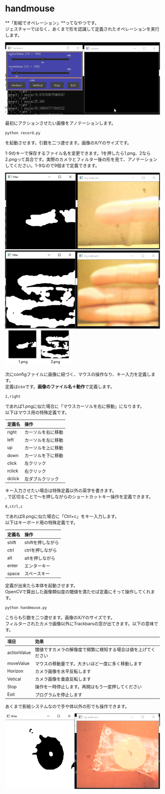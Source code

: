 # handmouse

**「影絵でオペレーション」**ってなやつです。<br>
ジェスチャーではなく、あくまで形を認識して定義されたオペレーションを実行します。

![demo](https://github.com/yasutakatou/handmouse/blob/pic/handmouse.gif)

最初にアクションさせたい画像をアノテーションします。

```
python record.py
```

を起動させます。引数を二つ渡せます。画像のX/Yのサイズです。

1-9のキーで保存するファイル名を変更できます。1を押したら1.png、2なら2.pngって具合です。実際のカメラとフィルター後の形を見て、アノテーションしてください。1-9なので9個まで定義できます。

![1](https://github.com/yasutakatou/handmouse/blob/pic/1.png)
![2](https://github.com/yasutakatou/handmouse/blob/pic/2.png)
![3](https://github.com/yasutakatou/handmouse/blob/pic/3.png)

次にconfigファイルに画像に紐づく、マウスの操作なり、キー入力を定義します。<br>
定義はcsvです。**画像のファイル名＋動作**で定義します。

```
1,right
```

であれば1.pngに似た場合に「マウスカーソルを右に移動」になります。<br>
以下はマウス用の特殊定義です。

|定義名|操作|
|:---|:---|
|right|カーソルを右に移動|
|left|カーソルを左に移動|
|up|カーソルを上に移動|
|down|カーソルを下に移動|
|click|左クリック|
|rclick|右クリック|
|dclick|左ダブルクリック|

キー入力させたい場合は特殊定義以外の英字を書きます。<br>
 , で区切ることで～を押しながらのショートカットキー操作を定義できます。

```
8,ctrl,c
```

であれば8.pngに似た場合に「Ctrl+c」をキー入力します。<br>
以下はキーボード用の特殊定義です。

|定義名|操作|
|:---|:---|
|shift|shiftを押しながら|
|ctrl|ctrlを押しながら|
|alt|altを押しながら|
|enter|エンターキー|
|space|スペースキー|

定義が出来たら本体を起動させます。<br>
OpenCVで算出した画像類似度の閾値を満たせば定義にそって操作してくれます。

```
python handmouse.py
```

こちらも引数を二つ渡せます。画像のX/Yのサイズです。<br>
フィルターされたカメラ画像以外にTrackbarsの窓が出てきます。以下の意味です。

|項目|効果|
|:---|:---|
|actionValue|閾値ですカメラの解像度で頻繁に検知する場合は値を上げてください|
|moveValue|マウスの移動量です。大きいほど一度に多く移動します|
|Horizon|カメラ画像を水平反転します|
|Vetical|カメラ画像を垂直反転します|
|Stop|操作を一時停止します。再開はもう一度押してください|
|Exit|プログラムを停止します|

あくまで影絵システムなので手や体以外の形でも操作できます。

![pine](https://github.com/yasutakatou/handmouse/blob/pic/pine.png)
